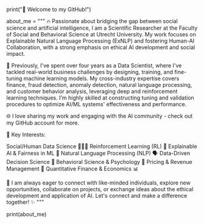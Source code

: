 print("🚀 Welcome to my GitHub!")

about_me = """
🔥 Passionate about bridging the gap between social science and artificial intelligence, I am a Scientific Researcher at the Faculty of Social and Behavioral Science at Utrecht University. My work focuses on Explainable Natural Language Processing (ExNLP) and fostering Human-AI Collaboration, with a strong emphasis on ethical AI development and social impact.

💼 Previously, I've spent over four years as a Data Scientist, where I've tackled real-world business challenges by designing, training, and fine-tuning machine learning models. My cross-industry expertise covers finance, fraud detection, anomaly detection, natural language processing, and customer behavior analysis, leveraging deep and reinforcement learning techniques. I'm highly skilled at constructing tuning and validation procedures to optimize AI/ML systems' effectiveness and performance.

🌐 I love sharing my work and engaging with the AI community - check out my GitHub account for more.

🎯 Key Interests:

Social/Human Data Science 🧑‍🤝‍🧑
Reinforcement Learning (RL) 🚀
Explainable AI & Fairness in ML 🌈
Natural Language Processing (NLP) 🗣️
Data-Driven Decision Science 🎯
Behavioral Science & Psychology 🧠
Pricing & Revenue Management 💸
Quantitative Finance & Economics 📊

🤝 I am always eager to connect with like-minded individuals, explore new opportunities, collaborate on projects, or exchange ideas about the ethical development and application of AI. Let's connect and make a difference together! ✨
"""

print(about_me)

   


<!---
hadimh93/hadimh93 is a ✨ special ✨ repository because its `README.md` (this file) appears on your GitHub profile.
You can click the Preview link to take a look at your changes.
--->
